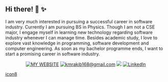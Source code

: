 <!--
### Hi there 👋


**kazi-rakib/kazi-rakib** is a ✨ _special_ ✨ repository because its `README.md` (this file) appears on your GitHub profile.

Here are some ideas to get you started:

- 🔭 I’m currently working on ...
- 🌱 I’m currently learning ...
- 👯 I’m looking to collaborate on ...
- 🤔 I’m looking for help with ...
- 💬 Ask me about ...
- 📫 How to reach me: ...
- 😄 Pronouns: ...
- ⚡ Fun fact: ...
-->


## Hi there! 👋 ✨
I am very much interested in pursuing a successful career in software industry. Currently I am pursuing BS in Physics. Though I am not a CSE major, I engage myself in learning new technology regarding software industry whenever I can manage time. Besides academic study, I love to explore vast knowledge in programming, software development and computer engineering. As soon as my bachelor programme ends, I want to start a promising career in software industry.


<p align="center">
	<a href="https://kazi-rakib.github.io"><img src="https://img.icons8.com/color/48/000000/github-2.png" alt="MY WEBSITE"></a>
	<a href="mailto:kmrakib168@gmail.com"><img src="https://img.icons8.com/color/48/000000/gmail.png" alt="kmrakib168@gmail.com" /></a>
	<a href="https://twitter.com/KaziRakibH"><img src="https://img.icons8.com/color/48/000000/twitter.png" /></a>
	<a href="https://www.linkedin.com/in/kazi-rakib"><img src="https://img.icons8.com/color/48/000000/linkedin.png" alt="LinkedIn"></a>
</p>

<p>
	<a href="https://icons8.com/">icon8</a>
</p>
